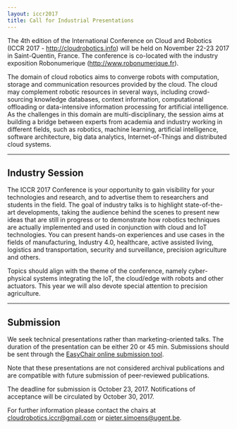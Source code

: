 ```yaml
---
layout: iccr2017
title: Call for Industrial Presentations
---
```


>

The 4th edition of the International Conference on Cloud and Robotics (ICCR 2017 - http://cloudrobotics.info) will be held on November 22-23 2017 in Saint-Quentin, France. The conference is co-located with the industry exposition Robonumerique (http://www.robonumerique.fr).

The domain of cloud robotics aims to converge robots with computation, storage and communication resources provided by the cloud. The cloud may complement robotic resources in several ways, including crowd-sourcing knowledge databases, context information, computational offloading or data-intensive information processing for artificial intelligence. As the challenges in this domain are multi-disciplinary, the session aims at building a bridge between experts from academia and industry working in different fields, such as robotics, machine learning, artificial intelligence, software architecture, big data analytics, Internet-of-Things and distributed cloud systems.

---

## Industry Session

The ICCR 2017 Conference is your opportunity to gain visibility for your technologies and research, and to advertise them to researchers and students in the field. The goal of industry talks is to highlight state-of-the-art developments, taking the audience behind the scenes to present new ideas that are still in progress or to demonstrate how robotics techniques are actually implemented and used in conjunction with cloud and IoT technologies. You can present hands-on experiences and use cases in the fields of manufacturing, Industry 4.0, healthcare, active assisted living, logistics and transportation, security and surveillance, precision agriculture and others.

Topics should align with the theme of the conference, namely cyber-physical systems integrating the IoT, the cloud/edge with robots and other actuators. This year we will also devote special attention to precision agriculture.

---
## Submission

We seek technical presentations rather than marketing-oriented talks. The duration of the presentation can be either 20 or 45 min. Submissions should be sent through the [EasyChair online submission tool](https://easychair.org/conferences/?conf=iccr17).

Note that these presentations are not considered archival publications and are compatible with future submission of peer-reviewed publications.

The deadline for submission is October 23, 2017.
Notifications of acceptance will be circulated by October 30, 2017.

For further information please contact the chairs at cloudrobotics.iccr@gmail.com or pieter.simoens@ugent.be.
